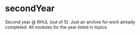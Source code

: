 # secondYear
Second year @ RHUL (out of 5). Just an archive for work already completed. All modules for the year listed in topics. 
